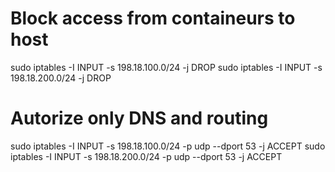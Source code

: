 # Block access from containeurs to host
sudo iptables -I INPUT -s 198.18.100.0/24 -j DROP
sudo iptables -I INPUT -s 198.18.200.0/24 -j DROP

# Autorize only DNS and routing 
sudo iptables -I INPUT -s 198.18.100.0/24 -p udp --dport 53 -j ACCEPT
sudo iptables -I INPUT -s 198.18.200.0/24 -p udp --dport 53 -j ACCEPT
